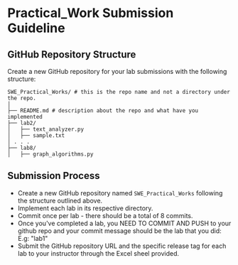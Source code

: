 # Practical_Work Submission Guideline

## GitHub Repository Structure

Create a new GitHub repository for your lab submissions with the following structure:

```
SWE_Practical_Works/ # this is the repo name and not a directory under the repo.
│
├── README.md # description about the repo and what have you implemented
├── lab2/
│   ├── text_analyzer.py
│   ├── sample.txt
│ . . . 
├── lab8/
│   ├── graph_algorithms.py
```

## Submission Process

- Create a new GitHub repository named `SWE_Practical_Works` following the structure outlined above.
- Implement each lab in its respective directory.
- Commit once per lab - there should be a total of 8 commits.
- Once you've completed a lab, you NEED TO COMMIT AND PUSH to your github repo and your commit message should be the lab that you did: E.g: "lab1"
- Submit the GitHub repository URL and the specific release tag for each lab to your instructor through the Excel sheel provided.
